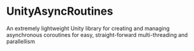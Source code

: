 # UnityAsyncRoutines
An extremely lightweight Unity library for creating and managing asynchronous coroutines for easy, straight-forward multi-threading and parallellism
